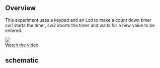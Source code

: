 ## Overview
This experiment uses a keypad and an Lcd to make a count down timer  
sw1 starts the timer, sw2 aborts the timer and waits for a new value to be entered.

[![](https://img.youtube.com/vi/r5YamRofRdQ/1.jpg)](https://youtu.be/r5YamRofRdQ)<br>
[Watch the video](https://youtu.be/r5YamRofRdQ)
## schematic
